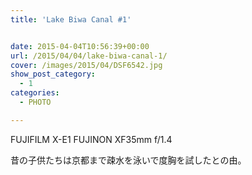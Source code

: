```yaml
---
title: 'Lake Biwa Canal #1'


date: 2015-04-04T10:56:39+00:00
url: /2015/04/04/lake-biwa-canal-1/
cover: /images/2015/04/DSF6542.jpg
show_post_category:
  - 1
categories:
  - PHOTO

---
```

FUJIFILM X-E1 FUJINON XF35mm f/1.4

昔の子供たちは京都まで疎水を泳いで度胸を試したとの由。
